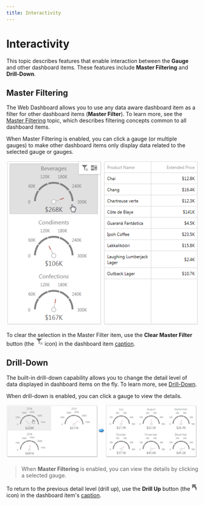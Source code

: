 ```yaml
---
title: Interactivity
---
```

# Interactivity
This topic describes features that enable interaction between the **Gauge** and other dashboard items. These features include **Master Filtering** and **Drill-Down**.

## Master Filtering
The Web Dashboard allows you to use any data aware dashboard item as a filter for other dashboard items (**Master Filter**). To learn more, see the [Master Filtering](../../../../../dashboard-for-web/articles/web-dashboard-viewer-mode/data-presentation/master-filtering.md) topic, which describes filtering concepts common to all dashboard items.

When Master Filtering is enabled, you can click a gauge (or multiple gauges) to make other dashboard items only display data related to the selected gauge or gauges.

![Gauges_MasterFiltering_Web](../../../../images/Img22508.png)

To clear the selection in the Master Filter item, use the **Clear Master Filter** button (the ![WebViewer_ClearMasterFilterIcon](../../../../images/Img22461.png) icon) in the dashboard item [caption](../../../../../dashboard-for-web/articles/web-dashboard-viewer-mode/data-presentation/dashboard-layout.md).

## Drill-Down
The built-in drill-down capability allows you to change the detail level of data displayed in dashboard items on the fly. To learn more, see [Drill-Down](../../../../../dashboard-for-web/articles/web-dashboard-viewer-mode/data-presentation/drill-down.md).

When drill-down is enabled, you can click a gauge to view the details.

![Gauges_DrillDown_Web](../../../../images/Img22509.png)

> When **Master Filtering** is enabled, you can view the details by clicking a selected gauge.

To return to the previous detail level (drill up), use the **Drill Up** button (the ![WebViewer_DrillUpIcon](../../../../images/Img22464.png) icon) in the dashboard item's [caption](../../../../../dashboard-for-web/articles/web-dashboard-viewer-mode/data-presentation/dashboard-layout.md).